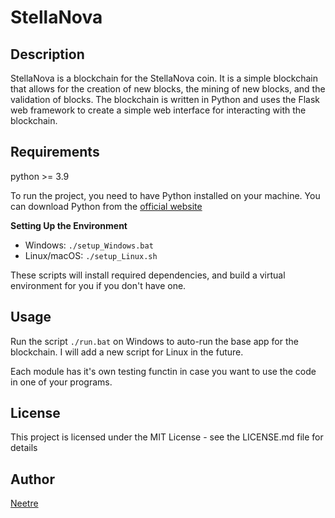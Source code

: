 # StellaNova

## Description

StellaNova is a blockchain for the StellaNova coin. It is a simple blockchain that allows for the creation of new blocks, the mining of new blocks, and the validation of blocks. The blockchain is written in Python and uses the Flask web framework to create a simple web interface for interacting with the blockchain.

## Requirements

python >= 3.9

To run the project, you need to have Python installed on your machine. You can download Python from the [official website](https://www.python.org/downloads/)

**Setting Up the Environment**

* Windows: `./setup_Windows.bat`
* Linux/macOS: `./setup_Linux.sh`

These scripts will install required dependencies, and build a virtual environment for you if you don't have one.

## Usage

Run the script `./run.bat` on Windows to auto-run the base app for the blockchain.
I will add a new script for Linux in the future.

Each module has it's own testing functin in case you want to use the code in one of your programs.

## License

This project is licensed under the MIT License - see the LICENSE.md file for details

## Author

[Neetre](https://github.com/Neetre)
